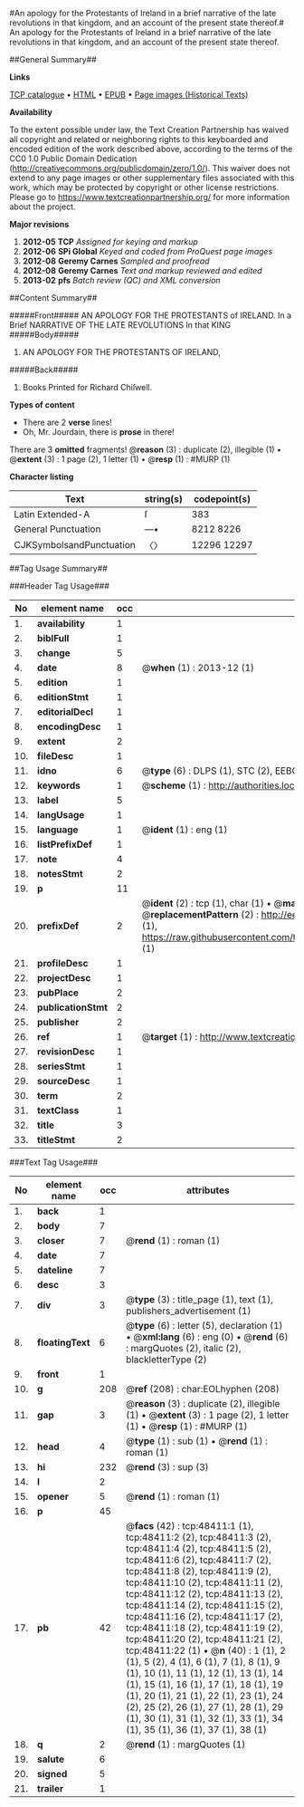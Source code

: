 #An apology for the Protestants of Ireland in a brief narrative of the late revolutions in that kingdom, and an account of the present state thereof.#
An apology for the Protestants of Ireland in a brief narrative of the late revolutions in that kingdom, and an account of the present state thereof.

##General Summary##

**Links**

[TCP catalogue](http://www.ota.ox.ac.uk/tcp/)  • 
[HTML](http://tei.it.ox.ac.uk/tcp/Texts-HTML/free/A25/A25704.html)  • 
[EPUB](http://tei.it.ox.ac.uk/tcp/Texts-EPUB/free/A25/A25704.epub) • 
[Page images (Historical Texts)](https://historicaltexts.jisc.ac.uk/eebo-11732775e)

**Availability**

To the extent possible under law, the Text Creation Partnership has waived all copyright and related or neighboring rights to this keyboarded and encoded edition of the work described above, according to the terms of the CC0 1.0 Public Domain Dedication (http://creativecommons.org/publicdomain/zero/1.0/). This waiver does not extend to any page images or other supplementary files associated with this work, which may be protected by copyright or other license restrictions. Please go to https://www.textcreationpartnership.org/ for more information about the project.

**Major revisions**

1. __2012-05__ __TCP__ *Assigned for keying and markup*
1. __2012-06__ __SPi Global__ *Keyed and coded from ProQuest page images*
1. __2012-08__ __Geremy Carnes__ *Sampled and proofread*
1. __2012-08__ __Geremy Carnes__ *Text and markup reviewed and edited*
1. __2013-02__ __pfs__ *Batch review (QC) and XML conversion*

##Content Summary##

#####Front#####
AN APOLOGY FOR THE PROTESTANTS of IRELAND. In a Brief NARRATIVE OF THE LATE REVOLUTIONS In that KING
#####Body#####

1. AN APOLOGY FOR THE PROTESTANTS OF IRELAND,

#####Back#####

1. Books Printed for Richard Chiſwell.

**Types of content**

  * There are 2 **verse** lines!
  * Oh, Mr. Jourdain, there is **prose** in there!

There are 3 **omitted** fragments! 
 @__reason__ (3) : duplicate (2), illegible (1)  •  @__extent__ (3) : 1 page (2), 1 letter (1)  •  @__resp__ (1) : #MURP (1)

**Character listing**


|Text|string(s)|codepoint(s)|
|---|---|---|
|Latin Extended-A|ſ|383|
|General Punctuation|—•|8212 8226|
|CJKSymbolsandPunctuation|〈〉|12296 12297|

##Tag Usage Summary##

###Header Tag Usage###

|No|element name|occ|attributes|
|---|---|---|---|
|1.|__availability__|1||
|2.|__biblFull__|1||
|3.|__change__|5||
|4.|__date__|8| @__when__ (1) : 2013-12 (1)|
|5.|__edition__|1||
|6.|__editionStmt__|1||
|7.|__editorialDecl__|1||
|8.|__encodingDesc__|1||
|9.|__extent__|2||
|10.|__fileDesc__|1||
|11.|__idno__|6| @__type__ (6) : DLPS (1), STC (2), EEBO-CITATION (1), OCLC (1), VID (1)|
|12.|__keywords__|1| @__scheme__ (1) : http://authorities.loc.gov/ (1)|
|13.|__label__|5||
|14.|__langUsage__|1||
|15.|__language__|1| @__ident__ (1) : eng (1)|
|16.|__listPrefixDef__|1||
|17.|__note__|4||
|18.|__notesStmt__|2||
|19.|__p__|11||
|20.|__prefixDef__|2| @__ident__ (2) : tcp (1), char (1)  •  @__matchPattern__ (2) : ([0-9\-]+):([0-9IVX]+) (1), (.+) (1)  •  @__replacementPattern__ (2) : http://eebo.chadwyck.com/downloadtiff?vid=$1&page=$2 (1), https://raw.githubusercontent.com/textcreationpartnership/Texts/master/tcpchars.xml#$1 (1)|
|21.|__profileDesc__|1||
|22.|__projectDesc__|1||
|23.|__pubPlace__|2||
|24.|__publicationStmt__|2||
|25.|__publisher__|2||
|26.|__ref__|1| @__target__ (1) : http://www.textcreationpartnership.org/docs/. (1)|
|27.|__revisionDesc__|1||
|28.|__seriesStmt__|1||
|29.|__sourceDesc__|1||
|30.|__term__|2||
|31.|__textClass__|1||
|32.|__title__|3||
|33.|__titleStmt__|2||


###Text Tag Usage###

|No|element name|occ|attributes|
|---|---|---|---|
|1.|__back__|1||
|2.|__body__|7||
|3.|__closer__|7| @__rend__ (1) : roman (1)|
|4.|__date__|7||
|5.|__dateline__|7||
|6.|__desc__|3||
|7.|__div__|3| @__type__ (3) : title_page (1), text (1), publishers_advertisement (1)|
|8.|__floatingText__|6| @__type__ (6) : letter (5), declaration (1)  •  @__xml:lang__ (6) : eng (0)  •  @__rend__ (6) : margQuotes (2), italic (2), blackletterType (2)|
|9.|__front__|1||
|10.|__g__|208| @__ref__ (208) : char:EOLhyphen (208)|
|11.|__gap__|3| @__reason__ (3) : duplicate (2), illegible (1)  •  @__extent__ (3) : 1 page (2), 1 letter (1)  •  @__resp__ (1) : #MURP (1)|
|12.|__head__|4| @__type__ (1) : sub (1)  •  @__rend__ (1) : roman (1)|
|13.|__hi__|232| @__rend__ (3) : sup (3)|
|14.|__l__|2||
|15.|__opener__|5| @__rend__ (1) : roman (1)|
|16.|__p__|45||
|17.|__pb__|42| @__facs__ (42) : tcp:48411:1 (1), tcp:48411:2 (2), tcp:48411:3 (2), tcp:48411:4 (2), tcp:48411:5 (2), tcp:48411:6 (2), tcp:48411:7 (2), tcp:48411:8 (2), tcp:48411:9 (2), tcp:48411:10 (2), tcp:48411:11 (2), tcp:48411:12 (2), tcp:48411:13 (2), tcp:48411:14 (2), tcp:48411:15 (2), tcp:48411:16 (2), tcp:48411:17 (2), tcp:48411:18 (2), tcp:48411:19 (2), tcp:48411:20 (2), tcp:48411:21 (2), tcp:48411:22 (1)  •  @__n__ (40) : 1 (1), 2 (1), 5 (2), 4 (1), 6 (1), 7 (1), 8 (1), 9 (1), 10 (1), 11 (1), 12 (1), 13 (1), 14 (1), 15 (1), 16 (1), 17 (1), 18 (1), 19 (1), 20 (1), 21 (1), 22 (1), 23 (1), 24 (2), 25 (2), 26 (1), 27 (1), 28 (1), 29 (1), 30 (1), 31 (1), 32 (1), 33 (1), 34 (1), 35 (1), 36 (1), 37 (1), 38 (1)|
|18.|__q__|2| @__rend__ (1) : margQuotes (1)|
|19.|__salute__|6||
|20.|__signed__|5||
|21.|__trailer__|1||
